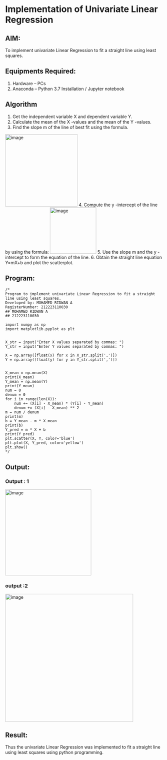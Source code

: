 # Implementation of Univariate Linear Regression
## AIM:
To implement univariate Linear Regression to fit a straight line using least squares.

## Equipments Required:
1. Hardware – PCs
2. Anaconda – Python 3.7 Installation / Jupyter notebook

## Algorithm
1. Get the independent variable X and dependent variable Y.
2. Calculate the mean of the X -values and the mean of the Y -values.
3. Find the slope m of the line of best fit using the formula. 
<img width="231" alt="image" src="https://user-images.githubusercontent.com/93026020/192078527-b3b5ee3e-992f-46c4-865b-3b7ce4ac54ad.png">
4. Compute the y -intercept of the line by using the formula:
<img width="148" alt="image" src="https://user-images.githubusercontent.com/93026020/192078545-79d70b90-7e9d-4b85-9f8b-9d7548a4c5a4.png">
5. Use the slope m and the y -intercept to form the equation of the line.
6. Obtain the straight line equation Y=mX+b and plot the scatterplot.

## Program:
```
/*
Program to implement univariate Linear Regression to fit a straight line using least squares.
Developed by: MOHAMED RIDWAN A
RegisterNumber: 212223110030
## MOHAMED RIDWAN A
## 212223110030

import numpy as np
import matplotlib.pyplot as plt


X_str = input("Enter X values separated by commas: ")
Y_str = input("Enter Y values separated by commas: ")

X = np.array([float(x) for x in X_str.split(',')])  
Y = np.array([float(y) for y in Y_str.split(',')])  


X_mean = np.mean(X)
print(X_mean)
Y_mean = np.mean(Y)
print(Y_mean)
num = 0
denum = 0
for i in range(len(X)):
    num += (X[i] - X_mean) * (Y[i] - Y_mean)
    denum += (X[i] - X_mean) ** 2
m = num / denum
print(m)
b = Y_mean - m * X_mean
print(b)
Y_pred = m * X + b
print(Y_pred)
plt.scatter(X, Y, color='blue')
plt.plot(X, Y_pred, color='yellow')
plt.show()
*/
```

## Output:
### Output : 1
<img width="275" alt="image" src="https://github.com/user-attachments/assets/9a14a732-f742-4ac3-a41d-ddf2ba7b6b77" />

### output :2
<img width="409" alt="image" src="https://github.com/user-attachments/assets/d6ea14a3-89df-4ffb-a741-f27514d3c5d6" />




## Result:
Thus the univariate Linear Regression was implemented to fit a straight line using least squares using python programming.
